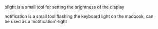 blight is a small tool for setting the brightness of the display

notification is a small tool flashing the keyboard light on the macbook, can be used as a 'notification'-light
